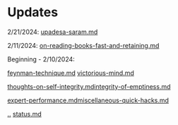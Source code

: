 # Updates

2/21/2024: [upadesa-saram.md](../study-notes/philosophy/non-western/indian/hinduism/neo-advaita-vedanta/ramana-mahashri/upadesa-saram.md "mention")

2/11/2024: [on-reading-books-fast-and-retaining.md](../study-notes/self-help/learning/on-reading-books-fast-and-retaining.md "mention")

Beginning - 2/10/2024:&#x20;

[feynman-technique.md](../study-notes/self-help/learning/feynman-technique.md "mention") [victorious-mind.md](../study-notes/self-help/memory/victorious-mind.md "mention")

&#x20;[thoughts-on-self-integrity.md](../study-notes/self-help/integrity/thoughts-on-self-integrity.md "mention")[integrity-of-emptiness.md](../study-notes/philosophy/non-western/indian/buddhism/early-buddhism/thanissaro-bhikkhu/integrity-of-emptiness.md "mention")&#x20;

[expert-performance.md](../study-notes/self-help/learning/deliberate-practice/expert-performance.md "mention")[miscellaneous-quick-hacks.md](../study-notes/self-help/miscellaneous-quick-hacks.md "mention")

[..](../ "mention") [status.md](../my-books/the-struggle-with-goodness/status.md "mention")&#x20;

